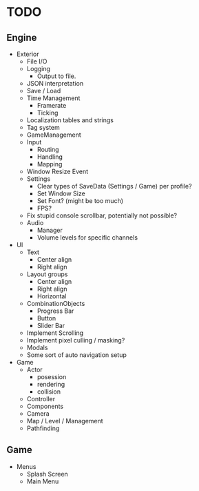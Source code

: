 # TODO

## Engine

- Exterior
    - File I/O
    - Logging
        - Output to file.
    - JSON interpretation 
    - Save / Load
    - Time Management
        - Framerate
        - Ticking
    - Localization tables and strings
    - Tag system
    - GameManagement
    - Input
        - Routing
        - Handling
        - Mapping
    - Window Resize Event
    - Settings
        - Clear types of SaveData (Settings / Game) per profile?
        - Set Window Size
        - Set Font? (might be too much)
        - FPS?
    - Fix stupid console scrollbar, potentially not possible?
    - Audio
        - Manager
        - Volume levels for specific channels
- UI
    - Text
        - Center align
        - Right align
    - Layout groups
        - Center align
        - Right align
        - Horizontal
    - CombinationObjects
        - Progress Bar
        - Button
        - Slider Bar
    - Implement Scrolling
    - Implement pixel culling / masking?
    - Modals
    - Some sort of auto navigation setup
- Game
    - Actor
        - posession
        - rendering
        - collision        
    - Controller
    - Components
    - Camera
    - Map / Level / Management
    - Pathfinding

## Game

- Menus
    - Splash Screen
    - Main Menu
